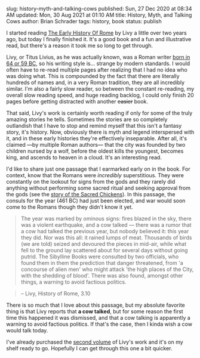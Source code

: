 slug: history-myth-and-talking-cows
published: Sun, 27 Dec 2020 at 08:34 AM
updated: Mon, 30 Aug 2021 at 01:10 AM
title: History, Myth, and Talking Cows
author: Brian Schrader
tags: history, book
status: publish


I started reading [The Early History Of Rome][1] by Livy a little over two years ago, but today I finally finished it. It's a good book and a fun and illustrative read, but there's a reason it took me so long to get through.

Livy, or Titus Livius, as he was actually known, was a Roman writer [born in 64 or 59 BC][2], so his writing style is... strange by modern standards. I would often have to re-read multiple pages after realizing that I had no idea who was doing what. This is compounded by the fact that there are literally hundreds of names and, in a very Roman tradition, they are all incredibly similar. I'm also a fairly slow reader, so between the constant re-reading, my overall slow reading speed, and huge reading backlog, I could only finish 20 pages before getting distracted with another <del>easier</del> book.

That said, Livy's work is certainly worth reading if only for some of the truly amazing stories he tells. Sometimes the stories are so completely outlandish that I have to stop and remind myself that this isn't a fantasy story, it's history. Now, obviously there is myth and legend interspersed with it, and in these early histories they're effectively inseparable. After all, it's claimed &mdash;by multiple Roman authors&mdash; that the city was founded by two children nursed by a wolf, before the oldest kills the youngest, becomes king, and ascends to heaven in a cloud. It's an interesting read.

I'd like to share just one passage that I earmarked early on in the book. For context, know that the Romans were *incredibly* superstitious. They were constantly on the lookout for signs from the gods and they rarely did anything without performing some sacred ritual and seeking approval from the gods (see the [story of the Sacred Chickens][4]). In this passage, the consuls for the year (461 BC) had just been elected, and war would soon come to the Romans though they didn't know it yet.

> The year was marked by ominous signs: fires blazed in the sky, there was a violent earthquake, and a cow talked &mdash; there was a rumor that a cow had talked the previous year, but nobody believed it: this year they did. Nor was this all: it rained lumps of meat. Thousands of birds (we are told) seized and devoured the pieces in mid-air, while what fell to the ground  lay scattered about for several days without going putrid. The Sibylline Books were consulted by two officials, who found them in them the prediction that danger threatened, from 'a concourse of alien men' who might attack 'the high places of the City, with the shedding of blood'. There was also found, amongst other things, a warning to avoid factious politics.

> &ndash; Livy, History of Rome, 3.10

There is so much that I love about this passage, but my absolute favorite thing is that Livy reports that **a cow talked**, but for some reason the first time this happened it was dismissed, and that a cow talking is apparently a warning to avoid factious politics. If that's the case, then I kinda wish a cow would talk today.

I've already purchased the [second volume][3] of Livy's work and it's on my shelf ready to go. Hopefully I can get through this one a bit quicker.


[1]: https://www.indiebound.org/book/9780140448092
[2]: https://en.wikipedia.org/wiki/Livy
[3]: https://www.indiebound.org/book/9780140443882
[4]: http://www.anecdotesfromantiquity.net/the-sacred-chickens-of-rome/
